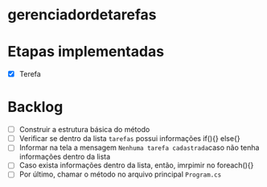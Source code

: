 # gerenciadordetarefas

# Etapas implementadas
- [x] Terefa

# Backlog
- [ ] Construir a estrutura básica do método
- [ ] Verificar se dentro da lista `tarefas` possui informações if(){} else{}
- [ ] Informar na tela a mensagem `Nenhuma tarefa cadastrada`caso não tenha informações dentro da lista
- [ ] Caso exista informações dentro da lista, então, imrpimir no foreach(){}
- [ ] Por último, chamar o método no arquivo principal `Program.cs`
